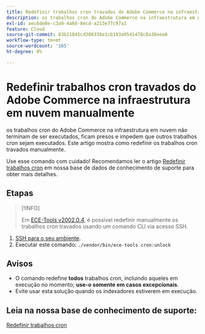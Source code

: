 ```yaml
---
title: Redefinir trabalhos cron travados do Adobe Commerce na infraestrutura em nuvem manualmente
description: os trabalhos cron do Adobe Commerce na infraestrutura em nuvem não terminam de ser executados, ficam presos e impedem que outros trabalhos cron sejam executados. Este artigo mostra como redefinir os trabalhos cron travados manualmente.
exl-id: aec6de8e-c3a9-4a6d-8ecd-a213e77c97a1
feature: Cloud
source-git-commit: 83b21845cd306336e1cb193a9541478c8a38eea8
workflow-type: tm+mt
source-wordcount: '165'
ht-degree: 0%

---
```


# Redefinir trabalhos cron travados do Adobe Commerce na infraestrutura em nuvem manualmente

os trabalhos cron do Adobe Commerce na infraestrutura em nuvem não terminam de ser executados, ficam presos e impedem que outros trabalhos cron sejam executados. Este artigo mostra como redefinir os trabalhos cron travados manualmente.

Use esse comando com cuidado! Recomendamos ler o artigo [Redefinir trabalhos cron](https://experienceleague.adobe.com/docs/commerce-knowledge-base/kb/troubleshooting/miscellaneous/cron-job-is-stuck-in-running-status.html) em nossa base de dados de conhecimento de suporte para obter mais detalhes.

## Etapas

>[!INFO]
>
>Em [ECE-Tools v2002.0.4](https://experienceleague.adobe.com/docs/commerce-cloud-service/user-guide/release-notes/cloud-release-archive.html#v2002.0.4), é possível redefinir manualmente os trabalhos cron travados usando um comando CLI via acesso SSH.

1. [SSH para o seu ambiente](https://experienceleague.adobe.com/docs/commerce-cloud-service/user-guide/develop/secure-connections.html).
1. Executar este comando: `./vendor/bin/ece-tools cron:unlock`

## Avisos

* O comando redefine **todos** trabalhos cron, incluindo aqueles em execução no momento; **use-o somente em casos excepcionais**.
* Evite usar esta solução quando os indexadores estiverem em execução.

## Leia na nossa base de conhecimento de suporte:

[Redefinir trabalhos cron](https://experienceleague.adobe.com/docs/commerce-knowledge-base/kb/troubleshooting/miscellaneous/cron-job-is-stuck-in-running-status.html)
